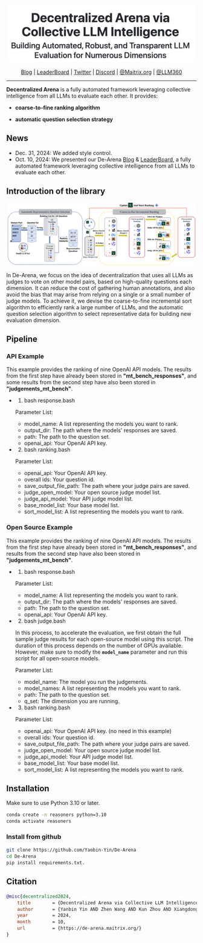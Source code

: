 ![logo](assets/logo.jpg#pic_center)


<p align="center">
  <a href="https://de-arena.maitrix.org">Blog</a>
  |
  <a href="https://huggingface.co/spaces/LLM360/de-arena">LeaderBoard</a>
  |
  <a href="https://x.com/MaitrixOrg">Twitter</a>
  |
  <a href="https://discord.gg/b5NEhRbvJg">Discord</a>
  |
  <a href="https://maitrix.org/">@Maitrix.org</a>
  |
  <a href="https://www.llm360.ai">@LLM360</a>
</p>

---

**Decentralized Arena**  is a fully automated framework leveraging collective intelligence from all LLMs to evaluate each other. It provides:

- **coarse-to-fine ranking algorithm**

- **automatic question selection strategy**

## News
- Dec. 31, 2024: We added style control.
- Oct. 10, 2024: We presented our De-Arena [Blog](https://de-arena.maitrix.org) & [LeaderBoard](https://huggingface.co/spaces/LLM360/de-arena), a fully automated framework leveraging collective intelligence from all LLMs to evaluate each other.

## Introduction of the library

![De-Arena Structure](assets/model_01.png)

In De-Arena, we focus on the idea of decentralization that uses all LLMs as judges to vote on other model pairs, based on high-quality questions each dimension. It can reduce the cost of gathering human annotations, and also avoid the bias that may arise
from relying on a single or a small number of judge models. To achieve it, we devise the coarse-to-fine incremental sort algorithm to efficiently rank a large number of LLMs, and the automatic question selection algorithm to select representative data for building new evaluation dimension.

## Pipeline
### API Example
This example provides the ranking of nine OpenAI API models. The results from the first step have already been stored in **"mt_bench_responses"**, and some results from the second step have also been stored in **"judgements_mt_bench"**. 

- 1. bash response.bash
     
  Parameter List:
  
    - model_name: A list representing the models you want to rank.
    - output_dir: The path where the models' responses are saved.
    - path: The path to the question set.
    - openai_api: Your OpenAI API key.

- 2. bash ranking.bash
     
  Parameter List:
  
    - openai_api: Your OpenAI API key.
    - overall ids: Your question id.
    - save_output_file_path: The path where your judge pairs are saved.
    - judge_open_model: Your open source judge model list.
    - judge_api_model: Your API judge model list.
    - base_model_list: Your base model list.
    - sort_model_list: A list representing the models you want to rank.

### Open Source Example
This example provides the ranking of nine OpenAI API models. The results from the first step have already been stored in **"mt_bench_responses"**, and results from the second step have also been stored in **"judgements_mt_bench"**. 

- 1. bash response.bash
     
  Parameter List:
  
    - model_name: A list representing the models you want to rank.
    - output_dir: The path where the models' responses are saved.
    - path: The path to the question set.
    - openai_api: Your OpenAI API key.

- 2. bash judge.bash

  In this process, to accelerate the evaluation, we first obtain the full sample judge results for each open-source model using this script. The duration of this process depends on the number of GPUs available. However, make sure to modify the **`model_name`** parameter and run this script for all open-source models.

  Parameter List:
  
    - model_name: The model you run the judgements.
    - model_names: A list representing the models you want to rank.
    - path: The path to the question set.
    - q_set: The dimension you are running.

- 3. bash ranking.bash
     
  Parameter List:
  
    - openai_api: Your OpenAI API key. (no need in this example)
    - overall ids: Your question id.
    - save_output_file_path: The path where your judge pairs are saved.
    - judge_open_model: Your open source judge model list.
    - judge_api_model: Your API judge model list.
    - base_model_list: Your base model list.
    - sort_model_list: A list representing the models you want to rank.


## Installation

Make sure to use Python 3.10 or later.

```bash
conda create -n reasoners python=3.10
conda activate reasoners
```

### Install from github

```bash
git clone https://github.com/Yanbin-Yin/De-Arena
cd De-Arena
pip install requirements.txt.
```

## Citation
```bibtex
@misc{decentralized2024,
    title        = {Decentralized Arena via Collective LLM Intelligence: Building Automated, Robust, and Transparent LLM Evaluation for Numerous Dimensions},
    author       = {Yanbin Yin AND Zhen Wang AND Kun Zhou AND Xiangdong Zhang AND Shibo Hao AND Yi Gu AND Jieyuan Liu AND Somanshu Singla AND Tianyang Liu AND Xing, Eric P. AND Zhengzhong Liu AND Haojian Jin AND Zhiting Hu},
    year         = 2024,
    month        = 10,
    url          = {https://de-arena.maitrix.org/}
}
```
